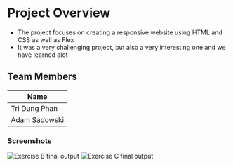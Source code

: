 # Project Overview
- The project focuses on creating a responsive website using HTML and CSS as well as Flex
- It was a very challenging project, but also a very interesting one and we have learned alot 
## Team Members 
| Name |
|------|
| Tri Dung Phan|
| Adam Sadowski |

### Screenshots
![Exercise B final output](./ExerciseB.gif)
![Exercise C final output](./ExerciseC.gif)
